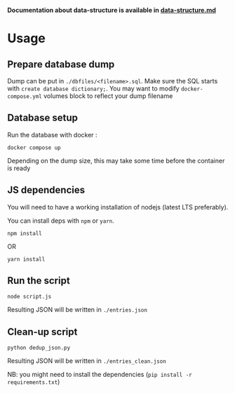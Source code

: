 **Documentation about data-structure is available in [data-structure.md](data-structure.md)**

# Usage

## Prepare database dump

Dump can be put in `./dbfiles/<filename>.sql`. Make sure the SQL starts with `create database dictionary;`.
You may want to modify `docker-compose.yml` volumes block to reflect your dump filename

## Database setup

Run the database with docker :

```
docker compose up
```

Depending on the dump size, this may take some time before the container is ready

## JS dependencies

You will need to have a working installation of nodejs (latest LTS preferably).

You can install deps with `npm` or `yarn`.

```
npm install
```

OR

```
yarn install
```

## Run the script

`node script.js`

Resulting JSON will be written in `./entries.json`

## Clean-up script

`python dedup_json.py`

Resulting JSON will be written in `./entries_clean.json`

NB: you might need to install the dependencies (`pip install -r requirements.txt`)
